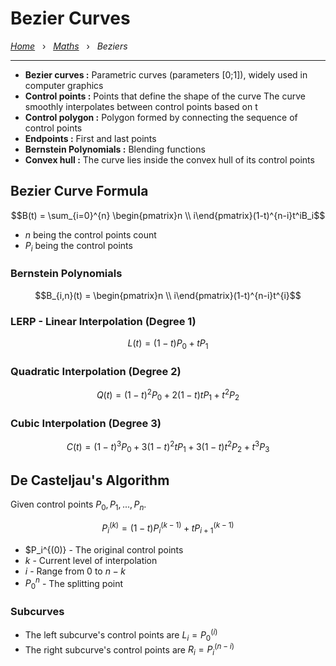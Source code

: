 # Bezier Curves

*[Home](../README.md)* &nbsp; › &nbsp; 
*[Maths](./maths.md)* &nbsp; › &nbsp; 
*Beziers*

---

- **Bezier curves :** Parametric curves (parameters [0;1]), widely used in computer graphics 
- **Control points :** Points that define the shape of the curve
The curve smoothly interpolates between control points based on t
- **Control polygon :** Polygon formed by connecting the sequence of control points
- **Endpoints :** First and last points
- **Bernstein Polynomials :** Blending functions
- **Convex hull :** The curve lies inside the convex hull of its control points

## Bezier Curve Formula

```math
B(t) = \sum_{i=0}^{n} \begin{pmatrix}n \\ i\end{pmatrix}(1-t)^{n-i}t^iB_i
```

- $n$ being the control points count
- $P_i$ being the control points

### Bernstein Polynomials

```math
B_{i,n}(t) = \begin{pmatrix}n \\ i\end{pmatrix}(1-t)^{n-i}t^{i}
```

### LERP - Linear Interpolation (Degree 1)

```math
L(t) = (1 - t)P_0 + tP_1 
```

### Quadratic Interpolation (Degree 2)

```math
Q(t) = (1 - t)^2P_0 + 2(1 - t)tP_1 + t^2P_2
```

### Cubic Interpolation (Degree 3)

```math
C(t) = (1 - t)^3P_0 + 3(1 - t)^2tP_1 + 3(1 - t)t^2P_2 + t^3P_3
```

## De Casteljau's Algorithm

Given control points $P_0, P_1, ..., P_n$.

```math
P_i^{(k)} = (1 - t)P_i^{(k-1)} + tP_{i+1}^{(k-1)}
```

- $P_i^{(0)} - The original control points
- $k$ - Current level of interpolation
- $i$ - Range from $0$ to $n - k$
- $P_0^n$ - The splitting point

### Subcurves

- The left subcurve's control points are $L_i = P_0^{(i)}$
- The right subcurve's control points are $R_i = P_i^{(n-i)}$